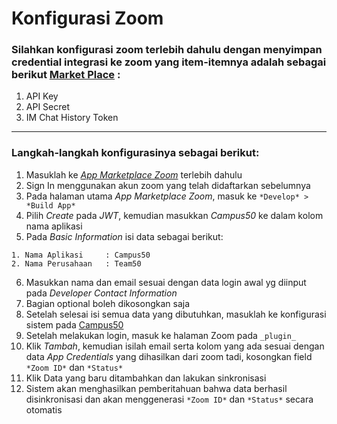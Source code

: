 # Konfigurasi Zoom

### Silahkan konfigurasi zoom terlebih dahulu dengan menyimpan credential integrasi ke zoom yang item-itemnya adalah sebagai berikut [Market Place](https://marketplace.zoom.us/docs/guides/build/jwt-app) :
1. API Key
2. API Secret
3. IM Chat History Token
___
### Langkah-langkah konfigurasinya sebagai berikut:
1. Masuklah ke [*App Marketplace Zoom*](https://marketplace.zoom.us/) terlebih dahulu
2. Sign In menggunakan akun zoom yang telah didaftarkan sebelumnya
3. Pada halaman utama *App Marketplace Zoom*, masuk ke ```*Develop* > *Build App*```
4. Pilih *Create* pada *JWT*, kemudian masukkan *Campus50* ke dalam kolom nama aplikasi
5. Pada *Basic Information* isi data sebagai berikut:
```
1. Nama Aplikasi     : Campus50
2. Nama Perusahaan   : Team50
```
6. Masukkan nama dan email sesuai dengan data login awal yg diinput pada *Developer Contact Information*
7. Bagian optional boleh dikosongkan saja
8. Setelah selesai isi semua data yang dibutuhkan, masuklah ke konfigurasi sistem pada [Campus50](https://campus50.sttindonesia.ac.id/)
9. Setelah melakukan login, masuk ke halaman Zoom pada ```_plugin_```
10. Klik *Tambah*, kemudian isilah email serta kolom yang ada sesuai dengan data *App Credentials* yang dihasilkan dari zoom tadi, kosongkan field ```*Zoom ID*``` dan ```*Status*```
11. Klik Data yang baru ditambahkan dan lakukan sinkronisasi
12. Sistem akan menghasilkan pemberitahuan bahwa data berhasil disinkronisasi dan akan menggenerasi ```*Zoom ID*``` dan ```*Status*``` secara otomatis
